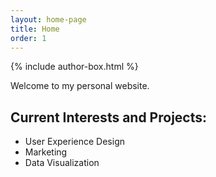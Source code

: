 ```yaml
---
layout: home-page
title: Home
order: 1
---
```

{% include author-box.html %}

Welcome to my personal website.

## Current Interests and Projects:

- User Experience Design
- Marketing
- Data Visualization
